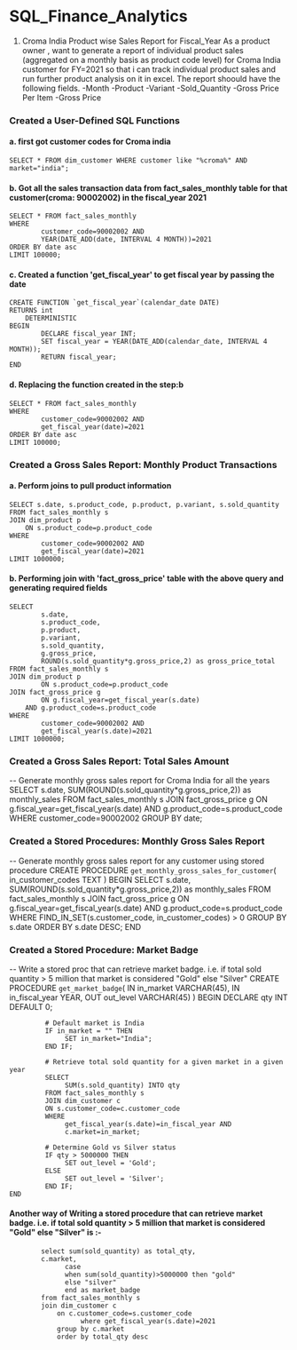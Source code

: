 # SQL_Finance_Analytics

1. Croma India Product wise Sales Report for Fiscal_Year
As a product owner , want to generate a report of individual product sales (aggregated on a monthly basis as product code level) for Croma India customer for FY=2021 so that i can track individual product sales and run further product analysis on it in excel.
The report shoould have the following fields.
-Month
-Product
-Variant
-Sold_Quantity
-Gross Price Per Item
-Gross Price


### Created a User-Defined SQL Functions

#### a. first got customer codes for Croma india
	SELECT * FROM dim_customer WHERE customer like "%croma%" AND market="india";

#### b. Got all the sales transaction data from fact_sales_monthly table for that customer(croma: 90002002) in the fiscal_year 2021
	SELECT * FROM fact_sales_monthly 
	WHERE 
            customer_code=90002002 AND
            YEAR(DATE_ADD(date, INTERVAL 4 MONTH))=2021 
	ORDER BY date asc
	LIMIT 100000;

#### c. Created a function 'get_fiscal_year' to get fiscal year by passing the date
	CREATE FUNCTION `get_fiscal_year`(calendar_date DATE) 
	RETURNS int
    	DETERMINISTIC
	BEGIN
        	DECLARE fiscal_year INT;
        	SET fiscal_year = YEAR(DATE_ADD(calendar_date, INTERVAL 4 MONTH));
        	RETURN fiscal_year;
	END

#### d. Replacing the function created in the step:b
	SELECT * FROM fact_sales_monthly 
	WHERE 
            customer_code=90002002 AND
            get_fiscal_year(date)=2021 
	ORDER BY date asc
	LIMIT 100000;



### Created a Gross Sales Report: Monthly Product Transactions

#### a. Perform joins to pull product information
	SELECT s.date, s.product_code, p.product, p.variant, s.sold_quantity 
	FROM fact_sales_monthly s
	JOIN dim_product p
        ON s.product_code=p.product_code
	WHERE 
            customer_code=90002002 AND 
    	    get_fiscal_year(date)=2021     
	LIMIT 1000000;

#### b. Performing join with 'fact_gross_price' table with the above query and generating required fields
	SELECT 
    	    s.date, 
            s.product_code, 
            p.product, 
            p.variant, 
            s.sold_quantity, 
            g.gross_price,
            ROUND(s.sold_quantity*g.gross_price,2) as gross_price_total
	FROM fact_sales_monthly s
	JOIN dim_product p
            ON s.product_code=p.product_code
	JOIN fact_gross_price g
            ON g.fiscal_year=get_fiscal_year(s.date)
    	AND g.product_code=s.product_code
	WHERE 
    	    customer_code=90002002 AND 
            get_fiscal_year(s.date)=2021     
	LIMIT 1000000;




### Created a Gross Sales Report: Total Sales Amount

-- Generate monthly gross sales report for Croma India for all the years
	SELECT 
            s.date, 
    	    SUM(ROUND(s.sold_quantity*g.gross_price,2)) as monthly_sales
	FROM fact_sales_monthly s
	JOIN fact_gross_price g
        ON g.fiscal_year=get_fiscal_year(s.date) AND g.product_code=s.product_code
	WHERE 
             customer_code=90002002
	GROUP BY date;



### Created a Stored Procedures: Monthly Gross Sales Report

-- Generate monthly gross sales report for any customer using stored procedure
	CREATE PROCEDURE `get_monthly_gross_sales_for_customer`(
        	in_customer_codes TEXT
	)
	BEGIN
        	SELECT 
                    s.date, 
                    SUM(ROUND(s.sold_quantity*g.gross_price,2)) as monthly_sales
        	FROM fact_sales_monthly s
        	JOIN fact_gross_price g
               	    ON g.fiscal_year=get_fiscal_year(s.date)
                    AND g.product_code=s.product_code
        	WHERE 
                    FIND_IN_SET(s.customer_code, in_customer_codes) > 0
        	GROUP BY s.date
        	ORDER BY s.date DESC;
	END




### Created a Stored Procedure: Market Badge

--  Write a stored proc that can retrieve market badge. i.e. if total sold quantity > 5 million that market is considered "Gold" else "Silver"
	CREATE PROCEDURE `get_market_badge`(
        	IN in_market VARCHAR(45),
        	IN in_fiscal_year YEAR,
        	OUT out_level VARCHAR(45)
	)
	BEGIN
             DECLARE qty INT DEFAULT 0;
    
    	     # Default market is India
    	     IF in_market = "" THEN
                  SET in_market="India";
             END IF;
    
    	     # Retrieve total sold quantity for a given market in a given year
             SELECT 
                  SUM(s.sold_quantity) INTO qty
             FROM fact_sales_monthly s
             JOIN dim_customer c
             ON s.customer_code=c.customer_code
             WHERE 
                  get_fiscal_year(s.date)=in_fiscal_year AND
                  c.market=in_market;
        
             # Determine Gold vs Silver status
             IF qty > 5000000 THEN
                  SET out_level = 'Gold';
             ELSE
                  SET out_level = 'Silver';
             END IF;
	END

#### Another way of Writing a stored procedure that can retrieve market badge. i.e. if total sold quantity > 5 million that market is considered "Gold" else "Silver" is :-

            select sum(sold_quantity) as total_qty,
            c.market,
                  case
                  when sum(sold_quantity)>5000000 then "gold"
                  else "silver"
                  end as market_badge
            from fact_sales_monthly s
            join dim_customer c
                on c.customer_code=s.customer_code
                      where get_fiscal_year(s.date)=2021
                group by c.market
                order by total_qty desc

